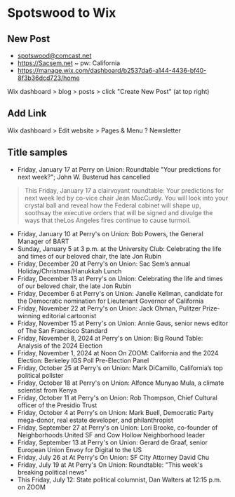 # Spotswood to Wix

## New Post

* spotswood@comcast.net
* https://Sacsem.net ~ pw: California
* https://manage.wix.com/dashboard/b2537da6-a144-4436-bf40-8f3b36dcd723/home


Wix dashboard > blog > posts > click "Create New Post" (at top right)


## Add Link

Wix dashboard > Edit website > Pages & Menu ? Newsletter

## Title samples

* Friday, January 17 at Perry on Union: Roundtable "Your predictions for next week?"; John W. Busterud has cancelled

>This Friday, January 17 a clairvoyant roundtable: Your predictions for next week led by co-vice chair Jean MacCurdy. You will look into your crystal ball and reveal how the Federal cabinet will shape up, soothsay the executive orders that will be signed and divulge the ways that theLos Angeles fires continue to cause turmoil.

* Friday, January 10 at Perry's on Union: Bob Powers, the General Manager of BART
* Sunday, January 5 at 3 p.m. at the University Club: Celebrating the life and times of our beloved chair, the late Jon Rubin
* Friday, December 20 at Perry's on Union: Sac Sem’s annual Holiday/Christmas/Hanukkah Lunch
* Friday, December 13 at Perry's on Union: Celebrating the life and times of our beloved chair, the late Jon Rubin
* Friday, December 6 at Perry's on Union: Janelle Kellman, candidate for the Democratic nomination for Lieutenant Governor of California
* Friday, November 22 at Perry's on Union: Jack Ohman, Pulitzer Prize-winning editorial cartoonist
* Friday, November 15 at Perry's on Union: Annie Gaus, senior news editor of The San Francisco Standard
* Friday, November 8, 2024 at Perry's on Union: Big Round Table: Analysis of the 2024 Election
* Friday, November 1, 2024 at Noon On ZOOM: California and the 2024 Election: Berkeley IGS Poll Pre-Election Panel
* Friday, October 25 at Perry's on Union: Mark DiCamillo, California’s top political pollster
* Friday, October 18 at Perry's on Union: Alfonce Munyao Mula, a climate scientist from Kenya
* Friday, October 11 at Perry's on Union: Rob Thompson, Chief Cultural officer of the Presidio Trust
* Friday, October 4 at Perry's on Union: Mark Buell, Democratic Party mega-donor, real estate developer, and philanthropist
* Friday, September 27 at Perry's on Union: Lori Brooke, co-founder of Neighborhoods United SF and Cow Hollow Neighborhood leader
* Friday, September 13 at Perry's on Union: Gerard de Graaf, senior European Union Envoy for Digital to the US
* Friday, July 26 at At Perry's On Union: SF City Attorney David Chu
* Friday, July 19 at At Perry's On Union: Roundtable: "This week's breaking political news"
* This Friday, July 12: State political columnist, Dan Walters at 12:15 p.m. on ZOOM

